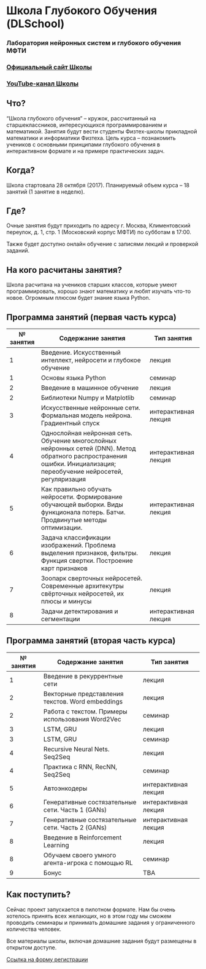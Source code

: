# Школа Глубокого Обучения (DLSchool)
### Лаборатория нейронных систем и глубокого обучения МФТИ

### [Официальный сайт Школы](https://deepmipt.github.io/dlschl/)

### [YouTube-канал Школы](https://www.youtube.com/channel/UCFTNoZYjkg-3LZTHrHfV1nQ)

## Что?

“Школа глубокого обучения” – кружок, рассчитанный на старшеклассников, интересующихся программированием и математикой. Занятия будут вести студенты Физтех-школы прикладной математики и информатики Физтеха. Цель курса – познакомить учеников с основными принципами глубокого обучения в интерактивном формате и на примере практических задач.

## Когда?

Школа стартовала 28 октября (2017). Планируемый объем курса – 18 занятий (1 занятие в неделю).

## Где?

Очные занятия будут приходить по адресу г. Москва, Климентовский переулок, д. 1, стр. 1 (Московский корпус МФТИ) по субботам в 17:00.

Также будет доступно онлайн обучение с записями лекций и проверкой заданий.

## На кого расчитаны занятия?

Школа расчитана на учеников старших классов, которые умеют программировать, хорошо знают математику и любят изучать что-то новое. Огромным плюсом будет знание языка Python.

## Программа занятий (первая часть курса)

|№ занятия|Содержание занятия|Тип занятия|
|---------|------------------|-----------|
|1| Введение. Искусственный интеллект, нейросети и глубокое обучение | лекция |
|1| Основы языка Python | семинар |
|2| Введение в машинное обучение | лекция |  
|2| Библиотеки Numpy и Matplotlib | семинар |
|3| Искусственные нейронные сети. Формальная модель нейрона. Градиентный спуск | интерактивная лекция |
|4| Однослойная нейронная сеть. Обучение многослойных нейронных сетей (DNN). Метод обратного распространения ошибки. Инициализация; переобучение нейросетей, регуляризация | интерактивная лекция |
|5| Как правильно обучать нейросети. Формирование обучающей выборки. Виды функционала потерь. Батчи. Продвинутые методы оптимизации. | интерактивная лекция |
|6| Задача классификации изображений. Проблема выделения признаков, фильтры. Функция свертки. Построение карт признаков | лекция |
|7| Зоопарк сверточных нейросетей. Современные архитекутры свёрточных нейросетей, их плюсы и минусы | лекция |
|8| Задачи детектирования и сегментации  | интерактивная лекция |

## Программа занятий (вторая часть курса)

|№ занятия|Содержание занятия|Тип занятия|
|---------|------------------|-----------|
|1| Введение в рекуррентные сети | лекция |
|2| Векторные представления текстов. Word embeddings | лекция |  
|2| Работа с текстом. Примеры использования Word2Vec | семинар |
|3| LSTM, GRU | лекция |
|3| LSTM, GRU | семинар |
|4| Recursive Neural Nets. Seq2Seq | лекция |
|4| Практика с RNN, RecNN, Seq2Seq | семинар |
|5| Автоэнкодеры | интерактивная лекция |
|6| Генеративные состязательные сети. Часть 1 (GANs) | интерактивная лекция |
|7| Генеративные состязательные сети. Часть 2 (GANs) | интерактивная лекция |
|8| Введение в Reinforcement Learning | лекция |
|8| Обучаем своего умного агента-игрока с помощью RL | семинар |
|9| Бонус  | TBA |

## Как поступить?

Сейчас проект запускается в пилотном формате. Нам бы очень хотелось принять всех желающих, но в этом году мы сможем проводить семинары и принимать домашние задания у ограниченного количества человек.

Все материалы школы, включая домашние задания будут размещены в открытом доступе.

[Cсылка на форму регистрации](https://docs.google.com/forms/d/e/1FAIpQLSdDHT2TZNdHW8G7eRplxNxhmyD5uTPcERNsJ1zAyeRn0yCSUg/viewform)

